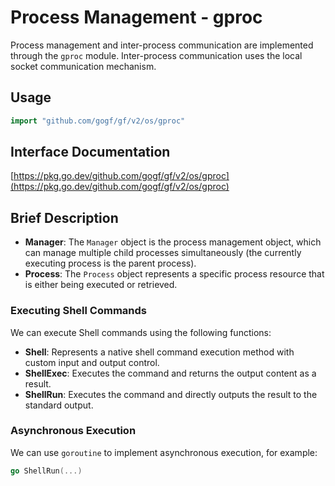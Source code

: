 # Process Management - gproc

Process management and inter-process communication are implemented through the `gproc` module. Inter-process communication uses the local socket communication mechanism.

## Usage

```go
import "github.com/gogf/gf/v2/os/gproc"
```

## Interface Documentation

[https://pkg.go.dev/github.com/gogf/gf/v2/os/gproc](https://pkg.go.dev/github.com/gogf/gf/v2/os/gproc)

## Brief Description

- **Manager**: The `Manager` object is the process management object, which can manage multiple child processes simultaneously (the currently executing process is the parent process).
- **Process**: The `Process` object represents a specific process resource that is either being executed or retrieved.

### Executing Shell Commands

We can execute Shell commands using the following functions:

- **Shell**: Represents a native shell command execution method with custom input and output control.
- **ShellExec**: Executes the command and returns the output content as a result.
- **ShellRun**: Executes the command and directly outputs the result to the standard output.

### Asynchronous Execution

We can use `goroutine` to implement asynchronous execution, for example:

```go
go ShellRun(...)
```
